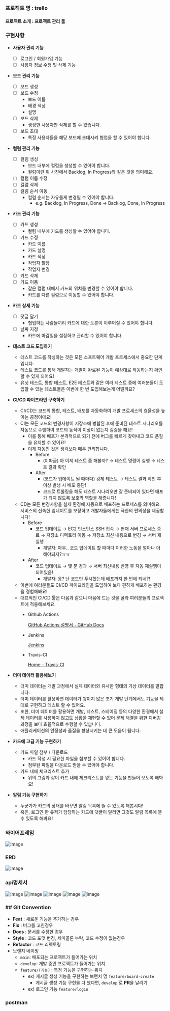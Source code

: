 ### 프로젝트 명 :   trello
#### 프로젝트 소개 :  프로젝트 관리 툴
### 구현사항
- **사용자 관리 기능**
    - [ ]  로그인 / 회원가입 기능
    - [ ]  사용자 정보 수정 및 삭제 기능
- **보드 관리 기능**
    - [ ]  보드 생성
    - [ ]  보드 수정
        - 보드 이름
        - 배경 색상
        - 설명
    - [ ]  보드 삭제
        - 생성한 사용자만 삭제를 할 수 있습니다.
    - [ ]  보드 초대
        - 특정 사용자들을 해당 보드에 초대시켜 협업을 할 수 있어야 합니다.
- **컬럼 관리 기능**
    - [ ]  컬럼 생성
        - 보드 내부에 컬럼을 생성할 수 있어야 합니다.
        - 컬럼이란 위 사진에서 Backlog, In Progress와 같은 것을 의미해요.
    - [ ]  컬럼 이름 수정
    - [ ]  컬럼 삭제
    - [ ]  컬럼 순서 이동
        - 컬럼 순서는 자유롭게 변경될 수 있어야 합니다.
            - e.g. Backlog, In Progress, Done → Backlog, Done, In Progress
- **카드 관리 기능**
    - [ ]  카드 생성
        - 컬럼 내부에 카드를 생성할 수 있어야 합니다.
    - [ ]  카드 수정
        - 카드 이름
        - 카드 설명
        - 카드 색상
        - 작업자 할당
        - 작업자 변경
    - [ ]  카드 삭제
    - [ ]  카드 이동
        - 같은 컬럼 내에서 카드의 위치를 변경할 수 있어야 합니다.
        - 카드를 다른 컬럼으로 이동할 수 있어야 합니다.
- **카드 상세 기능**
    - [ ]  댓글 달기
        - 협업하는 사람들끼리 카드에 대한 토론이 이루어질 수 있어야 합니다.
    - [ ]  날짜 지정
        - 카드에 마감일을 설정하고 관리할 수 있어야 합니다.
- **테스트 코드 도입하기**
    - 테스트 코드를 작성하는 것은 모든 소프트웨어 개발 프로세스에서 중요한 단계입니다.
    - 테스트 코드를 통해 개발자는 개발이 완료된 기능이 예상대로 작동하는지 확인할 수 있게 되어요!
    - 유닛 테스트, 통합 테스트, E2E 테스트와 같은 여러 테스트 중에 여러분들이 도입할 수 있는 테스트들은 이번에 한 번 도입해보는게 어떨까요?
- **CI/CD 파이프라인 구축하기**
    - CI/CD는 코드의 통합, 테스트, 배포를 자동화하여 개발 프로세스의 효율성을 높이는 공정이에요!
    - CI는 모든 코드의 변경사항이 저장소에 병합된 후에 준비된 테스트 시나리오를 자동으로 수행하여 코드의 동작이 이상이 없는지 검증을 해요!
        - 이를 통해 배포가 본격적으로 되기 전에 버그를 빠르게 찾아내고 코드 품질을 유지할 수 있어요!
        - 이게 자동인 것은 생각보다 매우 편리합니다.
            - Before
                - (이따금) 아 이제 테스트 좀 해볼까? → 테스트 명령어 실행 → 테스트 결과 확인
            - After
                - (코드가 업데이트 될 때마다) 강제 테스트 → 테스트 결과 확인 후 이상 발생 시 배포 중단!
                - 코드로 트롤링을 해도 테스트 시나리오만 잘 준비되어 있다면 배포가 되지 않도록 보호막 역할을 해줍니다!
    - CD는 모든 변경사항을 실제 환경에 자동으로 배포하는 프로세스를 의미해요. 서비스의 신속한 업데이트를 보장하고 개발자들에게는 극한의 편의성을 제공합니다!
        - Before
            - 코드 업데이트 → EC2 인스턴스 SSH 접속 → 현재 서버 프로세스 종료 → 저장소 디렉토리 이동 → 저장소 최신 내용으로 변경 → 서버 재실행
                - 개발자: 아우.. 코드 업데이트 할 때마다 이러한 노동을 얼마나 더 해야되지?ㅠㅠ
        - After
            - 코드 업데이트 → 몇 분 경과 → 서버 최신내용 반영 후 자동 재실행이 되어있음!
                - 개발자: 응? 난 코드만 푸시했는데 배포까지 한 번에 되네?!
    - 이번에 여러분들도 CI/CD 파이프라인을 도입하여 보다 편하게 배포하는 환경을 경험해봐요!
    - 대표적인 CI/CD 툴은 다음과 같으니 마음에 드는 것을 골라 여러분들의 프로젝트에 적용해보세요.
        - Github Actions
            
            [GitHub Actions 설명서 - GitHub Docs](https://docs.github.com/ko/actions)
            
        - Jenkins
            
            [Jenkins](https://www.jenkins.io/)
            
        - Travis-CI
            
            [Home – Travis-CI](https://www.travis-ci.com/)
            
- **더미 데이터 활용해보기**
    - 더미 데이터는 개발 과정에서 실제 데이터와 유사한 형태의 가상 데이터를 말합니다.
    - 더미 데이터를 활용하면 데이터가 쌓이지 않은 초기 개발 단계에서도 기능을 제대로 구현하고 테스트 할 수 있어요.
    - 또한, 더미 데이터를 활용하면 개발, 테스트, 스테이징 등의 다양한 환경에서 실제 데이터를 사용하지 않고도 상황을 재현할 수 있어 문제 해결을 위한 디버깅 과정을 보다 효율적으로 수행할 수 있습니다.
    - 애플리케이션의 안정성과 품질을 향상시키는 데 큰 도움이 됩니다.
- **카드에 고급 기능 구현하기**
    - 카드 파일 첨부 / 다운로드
        - 카드 작성 시 필요한 파일을 첨부할 수 있어야 합니다.
        - 첨부된 파일을 다운로드 받을 수 있어야 합니다.
    - 카드 내에 체크리스트 추가
        - 위의 그림과 같이 카드 내에 체크리스트를 넣는 기능을 만들어 보도록 해봐요!
- **알림 기능 구현하기**
    - 누군가가 카드의 상태를 바꾸면 알림 목록에 뜰 수 있도록 해봅시다!
    - 혹은, 로그인 한 유저가 담당하는 카드에 댓글이 달리면 그것도 알림 목록에 뜰 수 있도록 해봐요!
### 와이어프레임
![image](https://github.com/Binsreoun/princess_group/assets/69248377/7807c477-a65f-43f7-a35d-e1db87a750d3)
### ERD
![image](https://github.com/Binsreoun/princess_group/assets/69248377/07c62cad-8981-402d-82f0-1d77995c3dea)
### api명세서
![image](https://github.com/Binsreoun/princess_group/assets/69248377/b760fef3-728b-4df5-9435-48224e364b07)
![image](https://github.com/Binsreoun/princess_group/assets/69248377/cf736033-f78e-4023-a5c1-fab6afb5e331)
![image](https://github.com/Binsreoun/princess_group/assets/69248377/559aaa94-0212-4a91-927c-c262c3c49544)
![image](https://github.com/Binsreoun/princess_group/assets/69248377/29dce592-d3fb-4318-9126-2e983f631324)
![image](https://github.com/Binsreoun/princess_group/assets/69248377/f45a5a1d-3997-4932-bc60-6ae216dbe771)
### ## Git Convention
- **Feat** : 새로운 기능을 추가하는 경우
- **Fix** : 버그를 고친경우
- **Docs** : 문서를 수정한 경우
- **Style** : 코드 포맷 변경, 세미콜론 누락, 코드 수정이 없는경우
- **Refactor** : 코드 리펙토링
- 브랜치 네이밍
    - `main`: 배포되는 프로젝트가 들어가는 위치
    - `develop`: 개발 중인 프로젝트가 들어가는 위치
    - `feature/(기능)` : 특정 기능을 구현하는 위치
        - ex) 게시글 생성 기능을 구현하는 브랜치 명 `feature/board-create`
            - 게시글 생성 기능 구현을 다 했다면, `develop` 로 **PR**을 날리기
        - ex) 로그인 기능 `feature/login`
### postman
[](https://documenter.getpostman.com/view/32081666/2s9YsFDtZ9)
